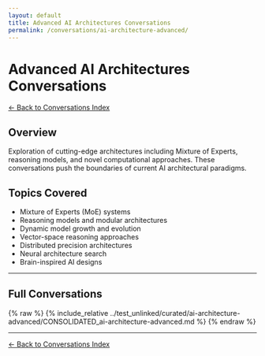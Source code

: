 ```yaml
---
layout: default
title: Advanced AI Architectures Conversations
permalink: /conversations/ai-architecture-advanced/
---
```


# Advanced AI Architectures Conversations

[← Back to Conversations Index](/conversations/)

## Overview

Exploration of cutting-edge architectures including Mixture of Experts, reasoning models, and novel computational approaches. These conversations push the boundaries of current AI architectural paradigms.

## Topics Covered

- Mixture of Experts (MoE) systems
- Reasoning models and modular architectures
- Dynamic model growth and evolution
- Vector-space reasoning approaches
- Distributed precision architectures
- Neural architecture search
- Brain-inspired AI designs

---

## Full Conversations

{% raw %}
{% include_relative ../test_unlinked/curated/ai-architecture-advanced/CONSOLIDATED_ai-architecture-advanced.md %}
{% endraw %}

---

[← Back to Conversations Index](/conversations/)